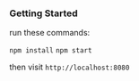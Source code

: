 
### Getting Started

run these commands:

`npm install`
`npm start`


then visit `http://localhost:8080`


